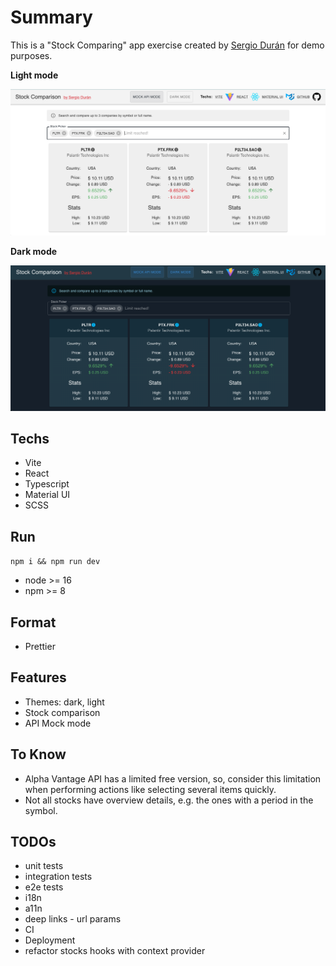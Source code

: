 # Summary

This is a "Stock Comparing" app exercise created by [Sergio Durán](https://www.linkedin.com/in/xduranmtz/) for demo purposes.

**Light mode**

![](public/stock-comparison-ss-1.png)


**Dark mode**

![](public/stock-comparison-ss-2.png)


## Techs

- Vite
- React
- Typescript
- Material UI
- SCSS

## Run

`npm i && npm run dev`

- node >= 16
- npm >= 8

## Format

- Prettier

## Features

- Themes: dark, light
- Stock comparison
- API Mock mode

## To Know

- Alpha Vantage API has a limited free version, so, consider this limitation when performing actions like selecting several items quickly.
- Not all stocks have overview details, e.g. the ones with a period in the symbol. 

## TODOs

- unit tests
- integration tests
- e2e tests
- i18n
- a11n
- deep links - url params
- CI
- Deployment
- refactor stocks hooks with context provider
